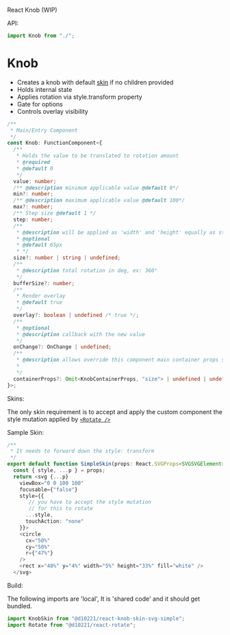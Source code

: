 React Knob (WIP)

API:

```javascript
import Knob from "./";
```

# Knob

- Creates a knob with default [skin](../react-knob-skin-svg-simple) if no children provided
- Holds internal state
- Applies rotation via style.transform property
- Gate for options
- Controls overlay visibility

```typescript
/**
 * Main/Entry Component
 */
const Knob: FunctionComponent<{
  /**
   * Holds the value to be translated to rotation amount
   * @required
   * @default 0
   */
  value: number;
  /** @description minimum applicable value @default 0*/
  min?: number;
  /** @description maximum applicable value @default 100*/
  max?: number;
  /** Step size @default 1 */
  step: number;
  /**
   * @description will be applied as 'width' and 'height' equally as style property
   * @optional
   * @default 65px
   * */
  size?: number | string | undefined;
  /**
   * @description total rotation in deg, ex: 360°
   */
  bufferSize?: number;
  /**
   * Render overlay
   * @default true
   */
  overlay?: boolean | undefined /* true */;
  /**
   * @optional
   * @description callback with the new value
   */
  onChange?: OnChange | undefined;
  /**
   * @description allows override this component main container props see './KnobContainer'
   *
   */
  containerProps?: Omit<KnobContainerProps, "size"> | undefined | undefined;
}>;
```

Skins:

The only skin requirement is to accept and apply the custom component the style mutation applied by [`<Rotate />`](../react-rotate/src/index.ts)

Sample Skin:

```typescript
/**
 * It needs to forward down the style: transform
 */
export default function SimpleSkin(props: React.SVGProps<SVGSVGElement>) {
  const { style, ...p } = props;
  return <svg {...p}
    viewBox="0 0 100 100"
    focusable={"false"}
    style={{
       // you have to accept the style mutation
       // for this to rotate
      ...style,
      touchAction: "none"
    }}>
    <circle
      cx="50%"
      cy="50%"
      r={"47%"}
    />
    <rect x="48%" y="4%" width="5%" height="33%" fill="white" />
  </svg>
```

Build:

The following imports are 'local',
It is 'shared code' and it should get bundled.

```javascript
import KnobSkin from "@d10221/react-knob-skin-svg-simple";
import Rotate from "@d10221/react-rotate";
```
